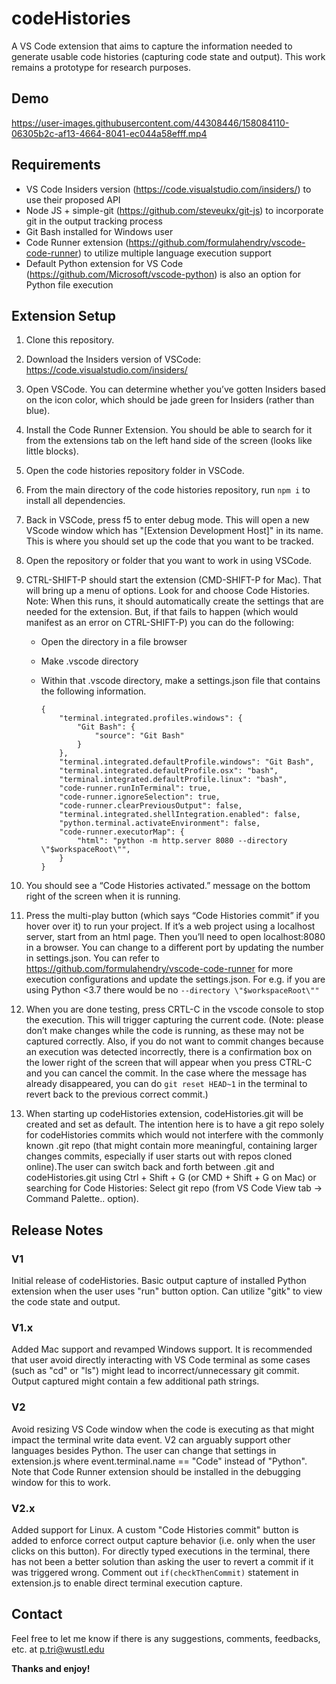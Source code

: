 # codeHistories

A VS Code extension that aims to capture the information needed to generate usable code histories (capturing code state and output). This work remains a prototype for research purposes.

## Demo

https://user-images.githubusercontent.com/44308446/158084110-06305b2c-af13-4664-8041-ec044a58efff.mp4

## Requirements

* VS Code Insiders version (https://code.visualstudio.com/insiders/) to use their proposed API
* Node JS + simple-git (https://github.com/steveukx/git-js) to incorporate git in the output tracking process
* Git Bash installed for Windows user
* Code Runner extension (https://github.com/formulahendry/vscode-code-runner) to utilize multiple language execution support
* Default Python extension for VS Code (https://github.com/Microsoft/vscode-python) is also an option for Python file execution

## Extension Setup

1.  Clone this repository.
2.  Download the Insiders version of VSCode: https://code.visualstudio.com/insiders/
3.  Open VSCode. You can determine whether you’ve gotten Insiders based on the icon color, which should be jade green for Insiders (rather than blue).
4.  Install the Code Runner Extension. You should be able to search for it from the extensions tab on the left hand side of the screen (looks like little blocks).
5.  Open the code histories repository folder in VSCode.
6.  From the main directory of the code histories repository, run ```npm i``` to install all dependencies.
7.  Back in VSCode, press f5 to enter debug mode. This will open a new VScode window which has "[Extension Development Host]" in its name. This is where you should set up the code that you want to be tracked.
8.  Open the repository or folder that you want to work in using VSCode.
9.  CTRL-SHIFT-P should start the extension (CMD-SHIFT-P for Mac). That will bring up a menu of options. Look for and choose Code Histories. Note: When this runs, it should automatically create the settings that are needed for the extension. But, if that fails to happen (which would manifest as an error on CTRL-SHIFT-P) you can do the following:
    -   Open the directory in a file browser

    -   Make .vscode directory

    -   Within that .vscode directory, make a settings.json file that contains the following information.

        ```
        {
            "terminal.integrated.profiles.windows": {
                "Git Bash": {
                    "source": "Git Bash"
                }
            },
            "terminal.integrated.defaultProfile.windows": "Git Bash",
            "terminal.integrated.defaultProfile.osx": "bash",
            "terminal.integrated.defaultProfile.linux": "bash",
            "code-runner.runInTerminal": true,
            "code-runner.ignoreSelection": true,
            "code-runner.clearPreviousOutput": false,
            "terminal.integrated.shellIntegration.enabled": false,
            "python.terminal.activateEnvironment": false,
            "code-runner.executorMap": {
                "html": "python -m http.server 8080 --directory \"$workspaceRoot\"",
            }
        }
        ```

10.  You should see a “Code Histories activated.” message on the bottom right of the screen when it is running.
11. Press the multi-play button (which says “Code Histories commit” if you hover over it) to run your project. If it’s a web project using a localhost server, start from an html page. Then you’ll need to open localhost:8080 in a browser. 
You can change to a different port by updating the number in settings.json.
You can refer to https://github.com/formulahendry/vscode-code-runner for more execution configurations and update the settings.json. For e.g. if you are using Python <3.7 there would be no ```--directory \"$workspaceRoot\""```
12. When you are done testing, press CRTL-C in the vscode console to stop the execution. This will trigger capturing the current code. (Note: please don’t make changes while the code is running, as these may not be captured correctly. Also, if you do not want to commit changes because an execution was detected incorrectly, there is a confirmation box on the lower right of the screen that will appear when you press CTRL-C and you can cancel the commit. In the case where the message has already disappeared, you can do ```git reset HEAD~1``` in the terminal to revert back to the previous correct commit.)
13. When starting up codeHistories extension, codeHistories.git will be created and set as default. The intention here is to have a git repo solely for codeHistories commits which would not interfere with the commonly known .git repo (that might contain more meaningful, containing larger changes commits, especially if user starts out with repos cloned online).The user can switch back and forth between .git and codeHistories.git using Ctrl + Shift + G (or CMD + Shift + G on Mac) or searching for Code Histories: Select git repo (from VS Code View tab -> Command Palette.. option).

## Release Notes

### V1

Initial release of codeHistories. Basic output capture of installed Python extension when the user uses "run" button option. Can utilize "gitk" to view the code state and output.

### V1.x

Added Mac support and revamped Windows support. It is recommended that user avoid directly interacting with VS Code terminal as some cases (such as "cd" or "ls") might lead to incorrect/unnecessary git commit. Output captured might contain a few additional path strings.

### V2

Avoid resizing VS Code window when the code is executing as that might impact the terminal write data event. V2 can arguably support other languages besides Python. The user can change that settings in extension.js where event.terminal.name == "Code" instead of "Python". Note that Code Runner extension should be installed in the debugging window for this to work.

### V2.x

Added support for Linux. A custom "Code Histories commit" button is added to enforce correct output capture behavior (i.e. only when the user clicks on this button). For directly typed executions in the terminal, there has not been a better solution than asking the user to revert a commit if it was triggered wrong. Comment out ```if(checkThenCommit)``` statement in extension.js to enable direct terminal execution capture.

## Contact

Feel free to let me know if there is any suggestions, comments, feedbacks, etc. at p.tri@wustl.edu

**Thanks and enjoy!**
